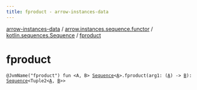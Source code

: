 ```yaml
---
title: fproduct - arrow-instances-data
---
```


[arrow-instances-data](../../index.html) / [arrow.instances.sequence.functor](../index.html) / [kotlin.sequences.Sequence](index.html) / [fproduct](./fproduct.html)

# fproduct

`@JvmName("fproduct") fun <A, B> `[`Sequence`](https://kotlinlang.org/api/latest/jvm/stdlib/kotlin.sequences/-sequence/index.html)`<`[`A`](fproduct.html#A)`>.fproduct(arg1: (`[`A`](fproduct.html#A)`) -> `[`B`](fproduct.html#B)`): `[`Sequence`](https://kotlinlang.org/api/latest/jvm/stdlib/kotlin.sequences/-sequence/index.html)`<Tuple2<`[`A`](fproduct.html#A)`, `[`B`](fproduct.html#B)`>>`